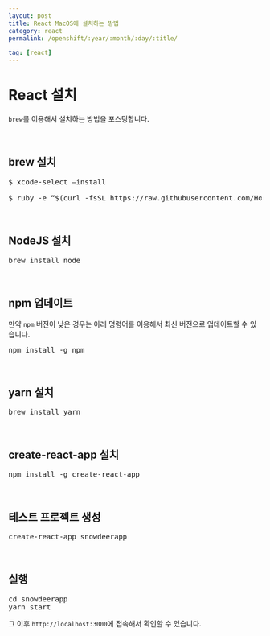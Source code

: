 ```yaml
---
layout: post
title: React MacOS에 설치하는 방법
category: react
permalink: /openshift/:year/:month/:day/:title/

tag: [react]
---
```

# React 설치

`brew`를 이용해서 설치하는 방법을 포스팅합니다.

<br>

## brew 설치

<pre class="prettyprint">
$ xcode-select –install

$ ruby -e “$(curl -fsSL https://raw.githubusercontent.com/Homebrew/install/master/install)”
</pre>

<br>

## NodeJS 설치

<pre class="prettyprint">
brew install node
</pre>

<br>

## npm 업데이트

만약 `npm` 버전이 낮은 경우는 아래 명령어를 이용해서 최신 버전으로 업데이트할 수 있습니다.

<pre class="prettyprint">
npm install -g npm
</pre>

<br>

## yarn 설치

<pre class="prettyprint">
brew install yarn
</pre>

<br>

## create-react-app 설치

<pre class="prettyprint">
npm install -g create-react-app
</pre>

<br>

## 테스트 프로젝트 생성

<pre class="prettyprint">
create-react-app snowdeerapp
</pre>

<br>

## 실행 

<pre class="prettyprint">
cd snowdeerapp
yarn start
</pre>

그 이후 `http://localhost:3000`에 접속해서 확인할 수 있습니다.


